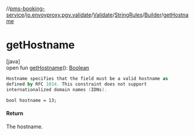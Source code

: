 //[pms-booking-service](../../../../../index.md)/[io.envoyproxy.pgv.validate](../../../index.md)/[Validate](../../index.md)/[StringRules](../index.md)/[Builder](index.md)/[getHostname](get-hostname.md)

# getHostname

[java]\
open fun [getHostname](get-hostname.md)(): [Boolean](https://kotlinlang.org/api/core/kotlin-stdlib/kotlin/-boolean/index.html)

```kotlin
Hostname specifies that the field must be a valid hostname as
defined by RFC 1034. This constraint does not support
internationalized domain names (IDNs).

```
`bool hostname = 13;`

#### Return

The hostname.